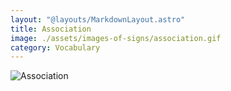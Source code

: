 ```yaml
---
layout: "@layouts/MarkdownLayout.astro"
title: Association
image: ./assets/images-of-signs/association.gif
category: Vocabulary
---
```


![Association](@signs/association.gif)
